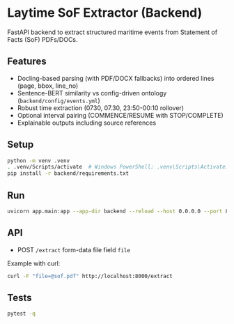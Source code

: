 # Laytime SoF Extractor (Backend)

FastAPI backend to extract structured maritime events from Statement of Facts (SoF) PDFs/DOCs.

## Features
- Docling-based parsing (with PDF/DOCX fallbacks) into ordered lines (page, bbox, line_no)
- Sentence-BERT similarity vs config-driven ontology (`backend/config/events.yml`)
- Robust time extraction (0730, 07.30, 23:50-00:10 rollover)
- Optional interval pairing (COMMENCE/RESUME with STOP/COMPLETE)
- Explainable outputs including source references

## Setup
```bash
python -m venv .venv
. .venv/Scripts/activate  # Windows PowerShell: .venv\Scripts\Activate.ps1
pip install -r backend/requirements.txt
```

## Run
```bash
uvicorn app.main:app --app-dir backend --reload --host 0.0.0.0 --port 8000
```

## API
- POST `/extract` form-data file field `file`

Example with curl:
```bash
curl -F "file=@sof.pdf" http://localhost:8000/extract
```

## Tests
```bash
pytest -q
```
